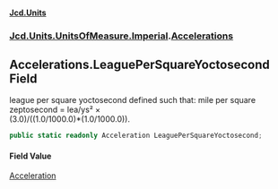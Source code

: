 #### [Jcd.Units](index.md 'index')
### [Jcd.Units.UnitsOfMeasure.Imperial](Jcd.Units.UnitsOfMeasure.Imperial.md 'Jcd.Units.UnitsOfMeasure.Imperial').[Accelerations](Accelerations.md 'Jcd.Units.UnitsOfMeasure.Imperial.Accelerations')

## Accelerations.LeaguePerSquareYoctosecond Field

league per square yoctosecond defined such that: mile per square zeptosecond = lea/ys² ×  
(3.0)/((1.0/1000.0)*(1.0/1000.0)).

```csharp
public static readonly Acceleration LeaguePerSquareYoctosecond;
```

#### Field Value
[Acceleration](Acceleration.md 'Jcd.Units.UnitTypes.Acceleration')